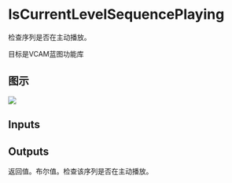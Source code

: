 # IsCurrentLevelSequencePlaying

检查序列是否在主动播放。

目标是VCAM蓝图功能库

## 图示

![]($-20221218-21284854.png)

## Inputs

## Outputs

返回值。布尔值。检查该序列是否在主动播放。
